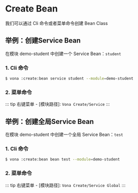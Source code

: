 # Create Bean

我们可以通过 Cli 命令或者菜单命令创建 Bean Class

## 举例：创建Service Bean

在模块 demo-student 中创建一个 Service Bean：`student`

### 1. Cli 命令

``` bash
$ vona :create:bean service student --module=demo-student
```

### 2. 菜单命令

::: tip
右键菜单 - [模块路径]: `Vona Create/Service`
:::

## 举例：创建全局Service Bean

在模块 demo-student 中创建一个全局 Service Bean：`test`

### 1. Cli 命令

``` bash
$ vona :create:bean bean test --module=demo-student
```

### 2. 菜单命令

::: tip
右键菜单 - [模块路径]: `Vona Create/Service Global`
:::

